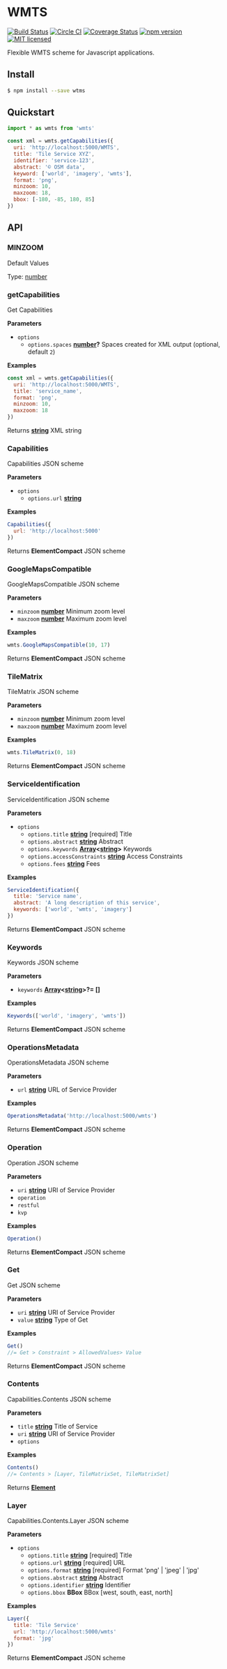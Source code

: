 # WMTS

[![Build Status](https://travis-ci.org/DenisCarriere/wmts.svg?branch=master)](https://travis-ci.org/DenisCarriere/wmts)
[![Circle CI](https://circleci.com/gh/DenisCarriere/wmts.svg?style=svg)](https://circleci.com/gh/DenisCarriere/wmts)
[![Coverage Status](https://coveralls.io/repos/github/DenisCarriere/wmts/badge.svg?branch=master)](https://coveralls.io/github/DenisCarriere/wmts?branch=master)
[![npm version](https://badge.fury.io/js/wmts.svg)](https://badge.fury.io/js/wmts)
[![MIT licensed](https://img.shields.io/badge/license-MIT-blue.svg)](https://raw.githubusercontent.com/DenisCarriere/wmts/master/LICENSE)

Flexible WMTS scheme for Javascript applications.

## Install

```bash
$ npm install --save wtms
```

## Quickstart

```javascript
import * as wmts from 'wmts'

const xml = wmts.getCapabilities({
  uri: 'http://localhost:5000/WMTS',
  title: 'Tile Service XYZ',
  identifier: 'service-123',
  abstract: '© OSM data',
  keyword: ['world', 'imagery', 'wmts'],
  format: 'png',
  minzoom: 10,
  maxzoom: 18,
  bbox: [-180, -85, 180, 85]
})
```

## API

<!-- Generated by documentation.js. Update this documentation by updating the source code. -->

### MINZOOM

Default Values

Type: [number](https://developer.mozilla.org/en-US/docs/Web/JavaScript/Reference/Global_Objects/Number)

### getCapabilities

Get Capabilities

**Parameters**

-   `options`  
    -   `options.spaces` **[number](https://developer.mozilla.org/en-US/docs/Web/JavaScript/Reference/Global_Objects/Number)?** Spaces created for XML output (optional, default `2`)

**Examples**

```javascript
const xml = wmts.getCapabilities({
  uri: 'http://localhost:5000/WMTS',
  title: 'service_name',
  format: 'png',
  minzoom: 10,
  maxzoom: 18
})
```

Returns **[string](https://developer.mozilla.org/en-US/docs/Web/JavaScript/Reference/Global_Objects/String)** XML string

### Capabilities

Capabilities JSON scheme

**Parameters**

-   `options`  
    -   `options.url` **[string](https://developer.mozilla.org/en-US/docs/Web/JavaScript/Reference/Global_Objects/String)** <required>

**Examples**

```javascript
Capabilities({
  url: 'http://localhost:5000'
})
```

Returns **ElementCompact** JSON scheme

### GoogleMapsCompatible

GoogleMapsCompatible JSON scheme

**Parameters**

-   `minzoom` **[number](https://developer.mozilla.org/en-US/docs/Web/JavaScript/Reference/Global_Objects/Number)** Minimum zoom level
-   `maxzoom` **[number](https://developer.mozilla.org/en-US/docs/Web/JavaScript/Reference/Global_Objects/Number)** Maximum zoom level

**Examples**

```javascript
wmts.GoogleMapsCompatible(10, 17)
```

Returns **ElementCompact** JSON scheme

### TileMatrix

TileMatrix JSON scheme

**Parameters**

-   `minzoom` **[number](https://developer.mozilla.org/en-US/docs/Web/JavaScript/Reference/Global_Objects/Number)** Minimum zoom level
-   `maxzoom` **[number](https://developer.mozilla.org/en-US/docs/Web/JavaScript/Reference/Global_Objects/Number)** Maximum zoom level

**Examples**

```javascript
wmts.TileMatrix(0, 18)
```

Returns **ElementCompact** JSON scheme

### ServiceIdentification

ServiceIdentification JSON scheme

**Parameters**

-   `options`  
    -   `options.title` **[string](https://developer.mozilla.org/en-US/docs/Web/JavaScript/Reference/Global_Objects/String)** [required] Title
    -   `options.abstract` **[string](https://developer.mozilla.org/en-US/docs/Web/JavaScript/Reference/Global_Objects/String)** Abstract
    -   `options.keywords` **[Array](https://developer.mozilla.org/en-US/docs/Web/JavaScript/Reference/Global_Objects/Array)&lt;[string](https://developer.mozilla.org/en-US/docs/Web/JavaScript/Reference/Global_Objects/String)>** Keywords
    -   `options.accessConstraints` **[string](https://developer.mozilla.org/en-US/docs/Web/JavaScript/Reference/Global_Objects/String)** Access Constraints
    -   `options.fees` **[string](https://developer.mozilla.org/en-US/docs/Web/JavaScript/Reference/Global_Objects/String)** Fees

**Examples**

```javascript
ServiceIdentification({
  title: 'Service name',
  abstract: 'A long description of this service',
  keywords: ['world', 'wmts', 'imagery']
})
```

Returns **ElementCompact** JSON scheme

### Keywords

Keywords JSON scheme

**Parameters**

-   `keywords` **[Array](https://developer.mozilla.org/en-US/docs/Web/JavaScript/Reference/Global_Objects/Array)&lt;[string](https://developer.mozilla.org/en-US/docs/Web/JavaScript/Reference/Global_Objects/String)>?= \[]** 

**Examples**

```javascript
Keywords(['world', 'imagery', 'wmts'])
```

Returns **ElementCompact** JSON scheme

### OperationsMetadata

OperationsMetadata JSON scheme

**Parameters**

-   `url` **[string](https://developer.mozilla.org/en-US/docs/Web/JavaScript/Reference/Global_Objects/String)** URL of Service Provider

**Examples**

```javascript
OperationsMetadata('http://localhost:5000/wmts')
```

Returns **ElementCompact** JSON scheme

### Operation

Operation JSON scheme

**Parameters**

-   `uri` **[string](https://developer.mozilla.org/en-US/docs/Web/JavaScript/Reference/Global_Objects/String)** URI of Service Provider
-   `operation`  
-   `restful`  
-   `kvp`  

**Examples**

```javascript
Operation()
```

Returns **ElementCompact** JSON scheme

### Get

Get JSON scheme

**Parameters**

-   `uri` **[string](https://developer.mozilla.org/en-US/docs/Web/JavaScript/Reference/Global_Objects/String)** URI of Service Provider
-   `value` **[string](https://developer.mozilla.org/en-US/docs/Web/JavaScript/Reference/Global_Objects/String)** Type of Get

**Examples**

```javascript
Get()
//= Get > Constraint > AllowedValues> Value
```

Returns **ElementCompact** JSON scheme

### Contents

Capabilities.Contents JSON scheme

**Parameters**

-   `title` **[string](https://developer.mozilla.org/en-US/docs/Web/JavaScript/Reference/Global_Objects/String)** Title of Service
-   `uri` **[string](https://developer.mozilla.org/en-US/docs/Web/JavaScript/Reference/Global_Objects/String)** URI of Service Provider
-   `options`  

**Examples**

```javascript
Contents()
//= Contents > [Layer, TileMatrixSet, TileMatrixSet]
```

Returns **[Element](https://developer.mozilla.org/en-US/docs/Web/API/Element)** 

### Layer

Capabilities.Contents.Layer JSON scheme

**Parameters**

-   `options`  
    -   `options.title` **[string](https://developer.mozilla.org/en-US/docs/Web/JavaScript/Reference/Global_Objects/String)** [required] Title
    -   `options.url` **[string](https://developer.mozilla.org/en-US/docs/Web/JavaScript/Reference/Global_Objects/String)** [required] URL
    -   `options.format` **[string](https://developer.mozilla.org/en-US/docs/Web/JavaScript/Reference/Global_Objects/String)** [required] Format 'png' | 'jpeg' | 'jpg'
    -   `options.abstract` **[string](https://developer.mozilla.org/en-US/docs/Web/JavaScript/Reference/Global_Objects/String)** Abstract
    -   `options.identifier` **[string](https://developer.mozilla.org/en-US/docs/Web/JavaScript/Reference/Global_Objects/String)** Identifier
    -   `options.bbox` **BBox** BBox [west, south, east, north]

**Examples**

```javascript
Layer({
  title: 'Tile Service'
  url: 'http://localhost:5000/wmts'
  format: 'jpg'
})
```

Returns **ElementCompact** JSON scheme
